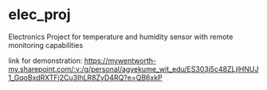# elec_proj
Electronics Project for temperature and humidity sensor with remote monitoring capabilities

link for demonstration:
https://mywentworth-my.sharepoint.com/:v:/g/personal/agyekume_wit_edu/ES303j5c48ZLjlHNUJ1_GqoBxdRXTFj2Cu3IhLR8ZyD4RQ?e=QB6xkP
